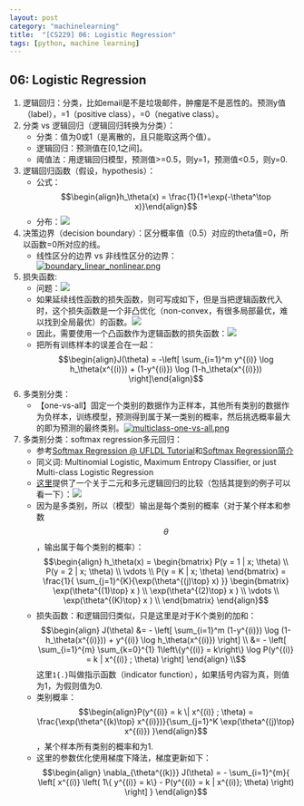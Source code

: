 ```yaml
---
layout: post
category: "machinelearning"
title:  "[CS229] 06: Logistic Regression"
tags: [python, machine learning]
---
```


<script type="text/javascript" async
  src="https://cdn.mathjax.org/mathjax/latest/MathJax.js?config=TeX-MML-AM_CHTML">
</script>

## 06: Logistic Regression

1. 逻辑回归：分类，比如email是不是垃圾邮件，肿瘤是不是恶性的。预测y值（label），=1（positive class），=0（negative class）。
2. 分类 vs 逻辑回归（逻辑回归转换为分类）：
   - 分类：值为0或1（是离散的，且只能取这两个值）。
   - 逻辑回归：预测值在[0,1之间]。
   - 阈值法：用逻辑回归模型，预测值>=0.5，则y=1，预测值<0.5，则y=0.
3. 逻辑回归函数（假设，hypothesis）：
   - 公式：$$\begin{align}h_\theta(x) = \frac{1}{1+\exp(-\theta^\top x)}\end{align}$$
   - 分布：![](http://www.holehouse.org/mlclass/06_Logistic_Regression_files/Image%20[2].png)
4. 决策边界（decision boundary）：区分概率值（0.5）对应的theta值=0，所以函数=0所对应的线。
   - 线性区分的边界 vs 非线性区分的边界：[![boundary_linear_nonlinear.png](https://i.loli.net/2019/05/21/5ce3b834618f698224.png)](https://i.loli.net/2019/05/21/5ce3b834618f698224.png)
5. 损失函数:
   - 问题：![](http://www.holehouse.org/mlclass/06_Logistic_Regression_files/Image%20[8].png)
   - 如果延续线性函数的损失函数，则可写成如下，但是当把逻辑函数代入时，这个损失函数是一个非凸优化（non-convex，有很多局部最优，难以找到全局最优）的函数。![](http://www.holehouse.org/mlclass/06_Logistic_Regression_files/Image%20[9].png)
   - 因此，需要使用一个凸函数作为逻辑函数的损失函数：![](http://www.holehouse.org/mlclass/06_Logistic_Regression_files/Image%20[12].png)
   - 把所有训练样本的误差合在一起：$$\begin{align}J(\theta) = -\left[ \sum_{i=1}^m y^{(i)} \log h_\theta(x^{(i)}) + (1-y^{(i)}) \log (1-h_\theta(x^{(i)})) \right]\end{align}$$
6. 多类别分类：
   - 【one-vs-all】固定一个类别的数据作为正样本，其他所有类别的数据作为负样本，训练模型，预测得到属于某一类别的概率，然后挑选概率最大的即为预测的最终类别。[![multiclass-one-vs-all.png](https://i.loli.net/2019/05/21/5ce3babf2dffa80247.png)](https://i.loli.net/2019/05/21/5ce3babf2dffa80247.png)
7. 多类别分类：softmax regression多元回归：
   - 参考[Softmax Regression @ UFLDL Tutorial](http://ufldl.stanford.edu/tutorial/supervised/SoftmaxRegression/)和[Softmax Regression简介](https://blog.csdn.net/tracer9/article/details/50412836)
   - 同义词: Multinomial Logistic, Maximum Entropy Classifier, or just Multi-class Logistic Regression
   - [这里](https://sebastianraschka.com/faq/docs/softmax_regression.html)提供了一个关于二元和多元逻辑回归的比较（包括其提到的例子可以看一下）：![](https://sebastianraschka.com/images/faq/softmax_regression/logistic_regression_schematic.png)
   - 因为是多类别，所以（模型）输出是每个类别的概率（对于某个样本和参数$$\theta$$，输出属于每个类别的概率）：$$\begin{align}
h_\theta(x) =
\begin{bmatrix}
P(y = 1 | x; \theta) \\
P(y = 2 | x; \theta) \\
\vdots \\
P(y = K | x; \theta)
\end{bmatrix}
=
\frac{1}{ \sum_{j=1}^{K}{\exp(\theta^{(j)\top} x) }}
\begin{bmatrix}
\exp(\theta^{(1)\top} x ) \\
\exp(\theta^{(2)\top} x ) \\
\vdots \\
\exp(\theta^{(K)\top} x ) \\
\end{bmatrix}
\end{align}$$
   - 损失函数：和逻辑回归类似，只是这里是对于K个类别的加和：$$\begin{align}
J(\theta) &= - \left[ \sum_{i=1}^m   (1-y^{(i)}) \log (1-h_\theta(x^{(i)})) + y^{(i)} \log h_\theta(x^{(i)}) \right] \\
&= - \left[ \sum_{i=1}^{m} \sum_{k=0}^{1} 1\left\{y^{(i)} = k\right\} \log P(y^{(i)} = k | x^{(i)} ; \theta) \right]
\end{align} \\$$ 这里`1{.}`叫做指示函数（indicator function），如果括号内容为真，则值为1，为假则值为0.
   - 类别概率：$$\begin{align}P(y^{(i)} = k \| x^{(i)} ; \theta) = \frac{\exp(\theta^{(k)\top} x^{(i)})}{\sum_{j=1}^K \exp(\theta^{(j)\top} x^{(i)}) }\end{align}$$，某个样本所有类别的概率和为1.
   - 这里的参数优化使用梯度下降法，梯度更新如下：$$\begin{align}
\nabla_{\theta^{(k)}} J(\theta) = - \sum_{i=1}^{m}{ \left[ x^{(i)} \left( 1\{ y^{(i)} = k\}  - P(y^{(i)} = k | x^{(i)}; \theta) \right) \right]  }
\end{align}$$
